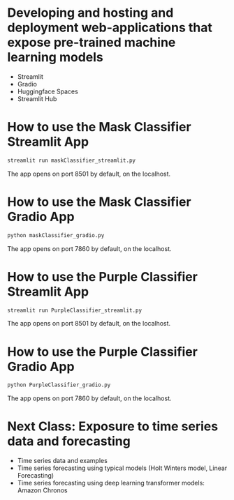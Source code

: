 # Developing and hosting and deployment web-applications that expose pre-trained machine learning models 
- Streamlit 
- Gradio
- Huggingface Spaces
- Streamlit Hub

# How to use the Mask Classifier Streamlit App

```python
streamlit run maskClassifier_streamlit.py
```
The app opens on port 8501 by default, on the localhost. 


# How to use the Mask Classifier Gradio App

```python
python maskClassifier_gradio.py
```
The app opens on port 7860 by default, on the localhost. 


# How to use the Purple Classifier Streamlit App

```python
streamlit run PurpleClassifier_streamlit.py
```
The app opens on port 8501 by default, on the localhost. 


# How to use the Purple Classifier Gradio App

```python
python PurpleClassifier_gradio.py
```
The app opens on port 7860 by default, on the localhost. 


# Next Class: Exposure to time series data and forecasting
- Time series data and examples 
- Time series forecasting using typical models (Holt Winters model, Linear Forecasting)
- Time series forecasting using deep learning transformer models: Amazon Chronos 

